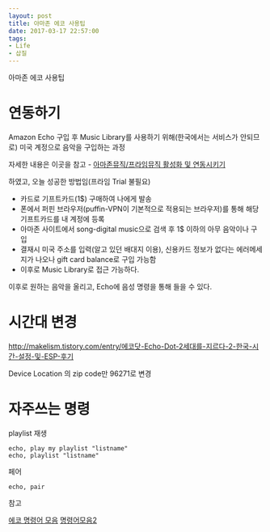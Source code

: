 ```yaml
---
layout: post
title: 아마존 에코 사용팁
date: 2017-03-17 22:57:00
tags:
- Life
- 삽질
---
```


아마존 에코 사용팁


# 연동하기

Amazon Echo 구입 후 Music Library를 사용하기 위해(한국에서는 서비스가 안되므로) 미국 계정으로 음악을 구입하는 과정

자세한 내용은 이곳을 참고 - [아마존뮤직/프라임뮤직 활성화 및 연동시키기](http://blueidblues.tistory.com/18)

하였고, 오늘 성공한 방법임(프라임 Trial 불필요)

- 카드로 기프트카드(1$) 구매하여 나에게 발송
- 폰에서 퍼핀 브라우저(puffin-VPN이 기본적으로 적용되는 브라우저)를 통해 해당 기프트카드를 내 계정에 등록
- 아마존 사이트에서 song-digital music으로 검색 후 1$ 이하의 아무 음악이나 구입
- 결재시 미국 주소를 입력(알고 있던 배대지 이용), 신용카드 정보가 없다는 에러메세지가 나오나 gift card balance로 구입 가능함
- 이후로 Music Library로 접근 가능하다.

이후로 원하는 음악을 올리고, Echo에 음성 명령을 통해 들을 수 있다.

# 시간대 변경

http://makelism.tistory.com/entry/에코닷-Echo-Dot-2세대를-지르다-2-한국-시간-설정-및-ESP-후기

Device Location 의 zip code만 96271로 변경

# 자주쓰는 명령 

playlist 재생

    echo, play my playlist "listname"
    echo, playlist "listname"

페어

    echo, pair

참고

[에코 명령어 모음](http://blueidblues.tistory.com/24)
[명령어모음2](http://m.blog.naver.com/moonz/220402002091)
